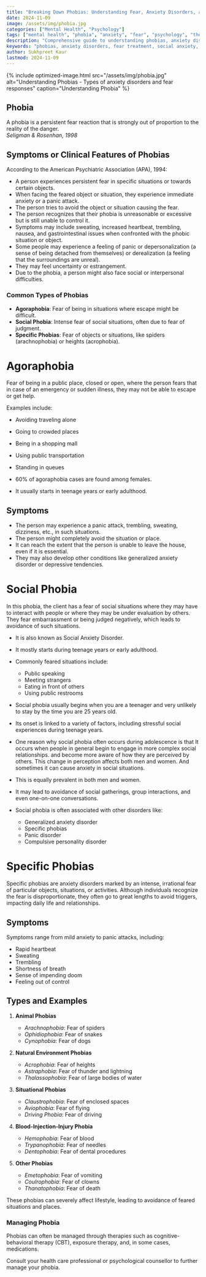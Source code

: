 ```yaml
---
title: "Breaking Down Phobias: Understanding Fear, Anxiety Disorders, and Effective Treatment Methods"
date: 2024-11-09
image: /assets/img/phobia.jpg
categories: ["Mental Health", "Psychology"]
tags: ["mental health", "phobia", "anxiety", "fear", "psychology", "therapy", "social anxiety", "agoraphobia", "specific phobias", "anxiety treatment", "psychological counseling", "mental health support"]
description: "Comprehensive guide to understanding phobias, anxiety disorders, and fear responses. Learn about different types of phobias, symptoms, causes, and effective treatment methods for overcoming irrational fears and anxiety."
keywords: "phobias, anxiety disorders, fear treatment, social anxiety, agoraphobia, specific phobias, anxiety symptoms, psychological therapy, mental health counseling, fear management"
author: Sukhpreet Kaur
lastmod: 2024-11-09
---
```

{% include optimized-image.html src="/assets/img/phobia.jpg" alt="Understanding Phobias - Types of anxiety disorders and fear responses" caption="Understanding Phobia" %}

## Phobia

A phobia is a persistent fear reaction that is strongly out of proportion to the reality of the danger.  
*Seligman & Rosenhan, 1998*

## Symptoms or Clinical Features of Phobias

According to the American Psychiatric Association (APA), 1994:

- A person experiences persistent fear in specific situations or towards certain objects.
- When facing the feared object or situation, they experience immediate anxiety or a panic attack.
- The person tries to avoid the object or situation causing the fear.
- The person recognizes that their phobia is unreasonable or excessive but is still unable to control it.
- Symptoms may include sweating, increased heartbeat, trembling, nausea, and gastrointestinal issues when confronted with the phobic situation or object.
- Some people may experience a feeling of panic or depersonalization (a sense of being detached from themselves) or derealization (a feeling that the surroundings are unreal).
- They may feel uncertainty or estrangement.
- Due to the phobia, a person might also face social or interpersonal difficulties.


### Common Types of Phobias

- **Agoraphobia**: Fear of being in situations where escape might be difficult.
- **Social Phobia**: Intense fear of social situations, often due to fear of judgment.
- **Specific Phobias**: Fear of objects or situations, like spiders (arachnophobia) or heights (acrophobia).

# Agoraphobia

Fear of being in a public place, closed or open, where the person fears that in case of an emergency or sudden illness, they may not be able to escape or get help.

Examples include:
- Avoiding traveling alone
- Going to crowded places
- Being in a shopping mall
- Using public transportation
- Standing in queues

- 60% of agoraphobia cases are found among females.
- It usually starts in teenage years or early adulthood.

## Symptoms

- The person may experience a panic attack, trembling, sweating, dizziness, etc., in such situations.
- The person might completely avoid the situation or place.
- It can reach the extent that the person is unable to leave the house, even if it is essential.
- They may also develop other conditions like generalized anxiety disorder or depressive tendencies.


# Social Phobia

In this phobia, the client has a fear of social situations where they may have to interact with people or where they may be under evaluation by others.  
They fear embarrassment or being judged negatively, which leads to avoidance of such situations.

- It is also known as Social Anxiety Disorder.
- It mostly starts during teenage years or early adulthood.
- Commonly feared situations include:
  - Public speaking
  - Meeting strangers
  - Eating in front of others
  - Using public restrooms

- Social phobia usually begins when you are a teenager and very unlikely to stay by the time you are 25 years old.
- Its onset is linked to a variety of factors, including stressful social experiences during teenage years.
- One reason why social phobia often occurs during adolescence is that It occurs when people in general begin to engage in more complex social relationships. and become more aware of how they are perceived by others. This change in perception affects both men and women. And sometimes it can cause anxiety in social situations.
- This is equally prevalent in both men and women.
- It may lead to avoidance of social gatherings, group interactions, and even one-on-one conversations.
- Social phobia is often associated with other disorders like:
  - Generalized anxiety disorder
  - Specific phobias
  - Panic disorder
  - Compulsive personality disorder

# Specific Phobias

Specific phobias are anxiety disorders marked by an intense, irrational fear of particular objects, situations, or activities. Although individuals recognize the fear is disproportionate, they often go to great lengths to avoid triggers, impacting daily life and relationships.

## Symptoms
Symptoms range from mild anxiety to panic attacks, including:
- Rapid heartbeat
- Sweating
- Trembling
- Shortness of breath
- Sense of impending doom
- Feeling out of control

## Types and Examples

1. **Animal Phobias**  
   - *Arachnophobia*: Fear of spiders
   - *Ophidiophobia*: Fear of snakes
   - *Cynophobia*: Fear of dogs

2. **Natural Environment Phobias**  
   - *Acrophobia*: Fear of heights
   - *Astraphobia*: Fear of thunder and lightning
   - *Thalassophobia*: Fear of large bodies of water

3. **Situational Phobias**  
   - *Claustrophobia*: Fear of enclosed spaces
   - *Aviophobia*: Fear of flying
   - *Driving Phobia*: Fear of driving

4. **Blood-Injection-Injury Phobia**  
   - *Hemophobia*: Fear of blood
   - *Trypanophobia*: Fear of needles
   - *Dentophobia*: Fear of dental procedures

5. **Other Phobias**  
   - *Emetophobia*: Fear of vomiting
   - *Coulrophobia*: Fear of clowns
   - *Thanatophobia*: Fear of death

These phobias can severely affect lifestyle, leading to avoidance of feared situations and places.

### Managing Phobia

Phobias can often be managed through therapies such as cognitive-behavioral therapy (CBT), exposure therapy, and, in some cases, medications.

Consult your health care professional or psychological counsellor to further manage your phobia.
